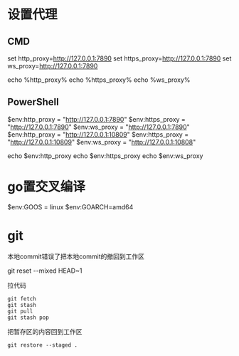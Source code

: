 # 设置代理

## CMD 

set http_proxy=http://127.0.0.1:7890
set https_proxy=http://127.0.0.1:7890
set ws_proxy=http://127.0.0.1:7890

echo %http_proxy%
echo %https_proxy%
echo %ws_proxy%

## PowerShell

$env:http_proxy = "http://127.0.0.1:7890"
$env:https_proxy = "http://127.0.0.1:7890"
$env:ws_proxy = "http://127.0.0.1:7890"
$env:http_proxy = "http://127.0.0.1:10809"
$env:https_proxy = "http://127.0.0.1:10809"
$env:ws_proxy = "http://127.0.0.1:10808"


echo $env:http_proxy
echo $env:https_proxy
echo $env:ws_proxy



# go置交叉编译

$env:GOOS = linux
$env:GOARCH=amd64





# git

本地commit错误了把本地commit的撤回到工作区

git reset --mixed HEAD~1



拉代码

```
git fetch 
git stash
git pull
git stash pop
```

把暂存区的内容回到工作区

```
git restore --staged .
```

